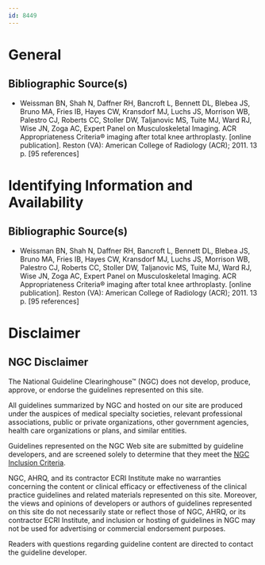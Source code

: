 ```yaml
---
id: 8449
---
```


# General

## Bibliographic Source(s)

- Weissman BN, Shah N, Daffner RH, Bancroft L, Bennett DL, Blebea JS, Bruno MA, Fries IB, Hayes CW, Kransdorf MJ, Luchs JS, Morrison WB, Palestro CJ, Roberts CC, Stoller DW, Taljanovic MS, Tuite MJ, Ward RJ, Wise JN, Zoga AC, Expert Panel on Musculoskeletal Imaging. ACR Appropriateness Criteria® imaging after total knee arthroplasty. [online publication]. Reston (VA): American College of Radiology (ACR); 2011. 13 p. [95 references]

# Identifying Information and Availability

## Bibliographic Source(s)

- Weissman BN, Shah N, Daffner RH, Bancroft L, Bennett DL, Blebea JS, Bruno MA, Fries IB, Hayes CW, Kransdorf MJ, Luchs JS, Morrison WB, Palestro CJ, Roberts CC, Stoller DW, Taljanovic MS, Tuite MJ, Ward RJ, Wise JN, Zoga AC, Expert Panel on Musculoskeletal Imaging. ACR Appropriateness Criteria® imaging after total knee arthroplasty. [online publication]. Reston (VA): American College of Radiology (ACR); 2011. 13 p. [95 references]

# Disclaimer

## NGC Disclaimer

The National Guideline Clearinghouse™ (NGC) does not develop, produce, approve, or endorse the guidelines represented on this site.

All guidelines summarized by NGC and hosted on our site are produced under the auspices of medical specialty societies, relevant professional associations, public or private organizations, other government agencies, health care organizations or plans, and similar entities.

Guidelines represented on the NGC Web site are submitted by guideline developers, and are screened solely to determine that they meet the [NGC Inclusion Criteria](/help-and-about/summaries/inclusion-criteria).

NGC, AHRQ, and its contractor ECRI Institute make no warranties concerning the content or clinical efficacy or effectiveness of the clinical practice guidelines and related materials represented on this site. Moreover, the views and opinions of developers or authors of guidelines represented on this site do not necessarily state or reflect those of NGC, AHRQ, or its contractor ECRI Institute, and inclusion or hosting of guidelines in NGC may not be used for advertising or commercial endorsement purposes.

Readers with questions regarding guideline content are directed to contact the guideline developer.

